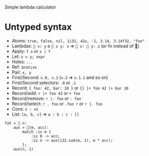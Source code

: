 Simple lambda calculator


# Untyped syntax

* Atoms: `true, false, nil, 1i32, 42u, -1, 3.14, 3.14f32, "foo"`
* Lambdas: `ꟛ x: y` e `ꟛ x y: z` => `ꟛ x: ꟛ y: z` (or fn instead of ꟛ)
* Apply: `f x` or `x | f`
* Let: `x = y; expr`
* Holes: `...`
* Ref: `$native`
* Pair: `x, y`
* First/Second: `x.0, x.1` (`x.2` => `x.1.1` and so on)
* First/Second selectors: `.0` or `.1`
* Record: `{ foo: 42, bar: 10 }` or `{} |+ foo 42 |+ bar 10`
* Record/add: `r |+ foo 42` or `+ foo`
* Record/remove: `r |- foo` or `- foo`
* Record/select: `r . foo` or `.foo r` or `r |. foo`
* Cons: `x : xs`
* List: `[a, b, c]` => `a : b : c : []`


```
fat = ꟛ n:
    aux = ꟛ(m, acc):
        match :is m {
            :is 0 -> acc;
            :is n -> aux(i32.sub(m, 1), m * acc);
        };
    aux(n, 1)
```